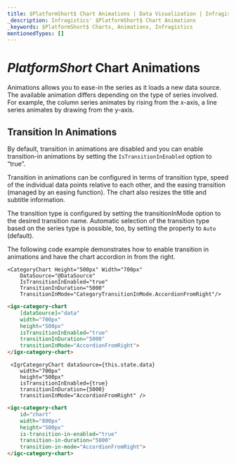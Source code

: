 ```yaml
---
title: $PlatformShort$ Chart Animations | Data Visualization | Infragistics
_description: Infragistics' $PlatformShort$ Chart Animations
_keywords: $PlatformShort$ Charts, Animations, Infragistics
mentionedTypes: []
---
```


# $PlatformShort$ Chart Animations

Animations allows you to ease-in the series as it loads a new data source. The available animation differs depending on the type of series involved. For example, the column series animates by rising from the x-axis, a line series animates by drawing from the y-axis.

<code-view style="height: 500px" 
           data-demos-base-url="{environment:dvDemosBaseUrl}" 
           iframe-src="{environment:dvDemosBaseUrl}/charts/category-chart-marker-options" 
           alt="$PlatformShort$ Configuration Options Example" 
           github-src="charts/category-chart/marker-options">
</code-view>

<div class="divider--half"></div>

## Transition In Animations

By default, transition in animations are disabled and you can enable transition-in animations by setting the `IsTransitionInEnabled` option to “true”.

Transition in animations can be configured in terms of transition type, speed of the individual data points relative to each other, and the easing transition (managed by an easing function). The chart also resizes the title and subtitle information.

The transition type is configured by setting the transitionInMode option to the desired transition name. Automatic selection of the transition type based on the series type is possible, too, by setting the property to `Auto` (default).

The following code example demonstrates how to enable transition in animations and have the chart accordion in from the right.

```razor
<CategoryChart Height="500px" Width="700px"
    DataSource="@DataSource"
    IsTransitionInEnabled="true"
    TransitionInDuration="5000"
    TransitionInMode="CategoryTransitionInMode.AccordionFromRight"/>
```

```html
<igx-category-chart
    [dataSource]="data"
    width="700px"
    height="500px"
    isTransitionInEnabled="true"
    transitionInDuration="5000"
    transitionInMode="AccordionFromRight">
</igx-category-chart>
```

```tsx
 <IgrCategoryChart dataSource={this.state.data}
    width="700px"
    height="500px"
    isTransitionInEnabled={true}
    transitionInDuration={5000}
    transitionInMode="AccordionFromRight" />
```
```html
<igc-category-chart
    id="chart"
    width="800px"
    height="500px"
    is-transition-in-enabled="true"
    transition-in-duration="5000"
    transition-in-mode="AccordionFromRight">
</igc-category-chart>
```